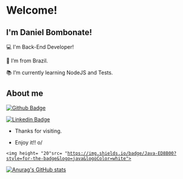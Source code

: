 # Welcome!

 

## I'm Daniel Bombonate!

 

:computer: I'm Back-End Developer!

:house_with_garden: I’m from Brazil.

:books: I’m currently learning NodeJS and Tests.

## About me

[![Github Badge](https://img.shields.io/badge/-Github-000?style=flat-square&logo=Github&logoColor=white&link=https://github.com/dbombonate)](https://github.com/dbombonate)

[![Linkedin Badge](https://img.shields.io/badge/-LinkedIn-blue?style=flat-square&logo=Linkedin&logoColor=white&link=https://www.linkedin.com/in/daniel-bombonate-303a7220/)](https://www.linkedin.com/in/daniel-bombonate-303a7220/)

- Thanks for visiting.

- Enjoy it!! o/

<code><img height= "20"src= "https://img.shields.io/badge/Java-ED8B00?style=for-the-badge&logo=java&logoColor=white"></code>

[![Anurag's GitHub stats](https://github-readme-stats.vercel.app/api?username=dbombonate)](https://github.com/dbombonate/github-readme-stats)
